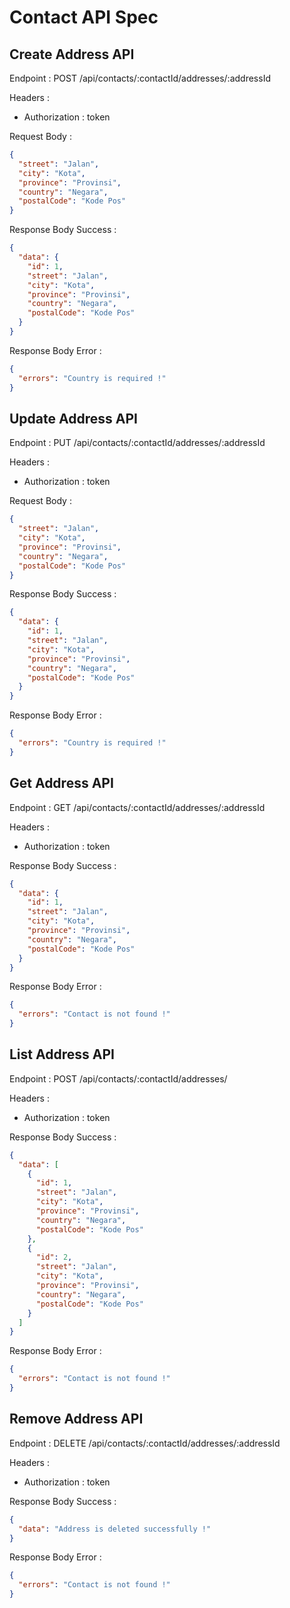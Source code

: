 # Contact API Spec

## Create Address API

Endpoint : POST /api/contacts/:contactId/addresses/:addressId

Headers :

- Authorization : token

Request Body :

```json
{
  "street": "Jalan",
  "city": "Kota",
  "province": "Provinsi",
  "country": "Negara",
  "postalCode": "Kode Pos"
}
```

Response Body Success :

```json
{
  "data": {
    "id": 1,
    "street": "Jalan",
    "city": "Kota",
    "province": "Provinsi",
    "country": "Negara",
    "postalCode": "Kode Pos"
  }
}
```

Response Body Error :

```json
{
  "errors": "Country is required !"
}
```

## Update Address API

Endpoint : PUT /api/contacts/:contactId/addresses/:addressId

Headers :

- Authorization : token

Request Body :

```json
{
  "street": "Jalan",
  "city": "Kota",
  "province": "Provinsi",
  "country": "Negara",
  "postalCode": "Kode Pos"
}
```

Response Body Success :

```json
{
  "data": {
    "id": 1,
    "street": "Jalan",
    "city": "Kota",
    "province": "Provinsi",
    "country": "Negara",
    "postalCode": "Kode Pos"
  }
}
```

Response Body Error :

```json
{
  "errors": "Country is required !"
}
```

## Get Address API

Endpoint : GET /api/contacts/:contactId/addresses/:addressId

Headers :

- Authorization : token

Response Body Success :

```json
{
  "data": {
    "id": 1,
    "street": "Jalan",
    "city": "Kota",
    "province": "Provinsi",
    "country": "Negara",
    "postalCode": "Kode Pos"
  }
}
```

Response Body Error :

```json
{
  "errors": "Contact is not found !"
}
```

## List Address API

Endpoint : POST /api/contacts/:contactId/addresses/

Headers :

- Authorization : token

Response Body Success :

```json
{
  "data": [
    {
      "id": 1,
      "street": "Jalan",
      "city": "Kota",
      "province": "Provinsi",
      "country": "Negara",
      "postalCode": "Kode Pos"
    },
    {
      "id": 2,
      "street": "Jalan",
      "city": "Kota",
      "province": "Provinsi",
      "country": "Negara",
      "postalCode": "Kode Pos"
    }
  ]
}
```

Response Body Error :

```json
{
  "errors": "Contact is not found !"
}
```

## Remove Address API

Endpoint : DELETE /api/contacts/:contactId/addresses/:addressId

Headers :

- Authorization : token

Response Body Success :

```json
{
  "data": "Address is deleted successfully !"
}
```

Response Body Error :

```json
{
  "errors": "Contact is not found !"
}
```